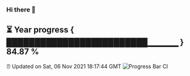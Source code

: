 ### Hi there 👋
⏳ Year progress { █████████████████████████▁▁▁▁▁ } 84.87 %
---
⏰ Updated on Sat, 06 Nov 2021 18:17:44 GMT
![Progress Bar CI](https://github.com/liununu/liununu/workflows/Progress%20Bar%20CI/badge.svg)
